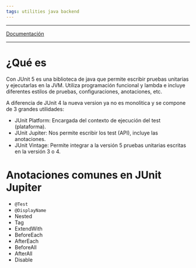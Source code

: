 ```yaml
---
tags: utilities java backend
---
```

----

[Documentación]()

----

# ¿Qué es

Con JUnit 5 es una biblioteca de java que permite escribir pruebas unitarias y ejecutarlas en la JVM. Utiliza programación funcional y lambda e incluye diferentes estilos de pruebas, configuraciones, anotaciones, etc.

A diferencia de JUnit 4 la nueva version ya no es monolitica y se compone de 3 grandes utilidades:
- JUnit Platform: Encargada del contexto de ejecución del test (plataforma).
- JUnit Jupiter: Nos permite escribir los test (API), incluye las anotaciones.
- JUnit Vintage: Permite integrar a la versión 5 pruebas unitarias escritas en la versión 3 o 4.

# Anotaciones comunes en JUnit Jupiter

- `@Test`
- `@DisplayName`
- Nested
- Tag
- ExtendWith
- BeforeEach
- AfterEach
- BeforeAll
- AfterAll
- Disable

